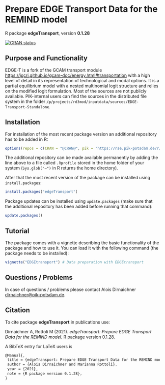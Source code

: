 # Prepare EDGE Transport Data for the REMIND model

R package **edgeTransport**, version **0.1.28**

[![CRAN status](https://www.r-pkg.org/badges/version/edgeTransport)](https://cran.r-project.org/package=edgeTransport)    

## Purpose and Functionality

EDGE-T is a fork of the GCAM transport module https://jgcri.github.io/gcam-doc/energy.html#transportation with a high level of detail in its representation of technological and modal options. It is a partial equilibrium model with a nested multinomial logit structure and relies on the modified logit formulation. Most of the sources are not publicly available. PIK-internal users can find the sources in the distributed file system in the folder `/p/projects/rd3mod/inputdata/sources/EDGE-Transport-Standalone`.


## Installation

For installation of the most recent package version an additional repository has to be added in R:

```r
options(repos = c(CRAN = "@CRAN@", pik = "https://rse.pik-potsdam.de/r/packages"))
```
The additional repository can be made available permanently by adding the line above to a file called `.Rprofile` stored in the home folder of your system (`Sys.glob("~")` in R returns the home directory).

After that the most recent version of the package can be installed using `install.packages`:

```r 
install.packages("edgeTransport")
```

Package updates can be installed using `update.packages` (make sure that the additional repository has been added before running that command):

```r 
update.packages()
```

## Tutorial

The package comes with a vignette describing the basic functionality of the package and how to use it. You can load it with the following command (the package needs to be installed):

```r
vignette("EDGEtransport") # Data preparation with EDGEtransport
```

## Questions / Problems

In case of questions / problems please contact Alois Dirnaichner <dirnaichner@pik-potsdam.de>.

## Citation

To cite package **edgeTransport** in publications use:

Dirnaichner A, Rottoli M (2021). _edgeTransport: Prepare EDGE
Transport Data for the REMIND model_. R package version
0.1.28.

A BibTeX entry for LaTeX users is

 ```latex
@Manual{,
  title = {edgeTransport: Prepare EDGE Transport Data for the REMIND model},
  author = {Alois Dirnaichner and Marianna Rottoli},
  year = {2021},
  note = {R package version 0.1.28},
}
```

